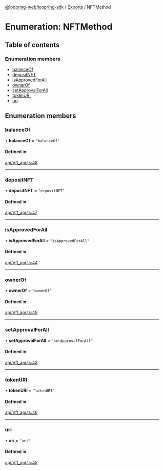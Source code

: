 [@loopring-web/loopring-sdk](../README.md) / [Exports](../modules.md) / NFTMethod

# Enumeration: NFTMethod

## Table of contents

### Enumeration members

- [balanceOf](NFTMethod.md#balanceof)
- [depositNFT](NFTMethod.md#depositnft)
- [isApprovedForAll](NFTMethod.md#isapprovedforall)
- [ownerOf](NFTMethod.md#ownerof)
- [setApprovalForAll](NFTMethod.md#setapprovalforall)
- [tokenURI](NFTMethod.md#tokenuri)
- [uri](NFTMethod.md#uri)

## Enumeration members

### balanceOf

• **balanceOf** = `"balanceOf"`

#### Defined in

[api/nft_api.ts:48](https://github.com/Loopring/loopring_sdk/blob/9d83b66/src/api/nft_api.ts#L48)

___

### depositNFT

• **depositNFT** = `"depositNFT"`

#### Defined in

[api/nft_api.ts:47](https://github.com/Loopring/loopring_sdk/blob/9d83b66/src/api/nft_api.ts#L47)

___

### isApprovedForAll

• **isApprovedForAll** = `"isApprovedForAll"`

#### Defined in

[api/nft_api.ts:44](https://github.com/Loopring/loopring_sdk/blob/9d83b66/src/api/nft_api.ts#L44)

___

### ownerOf

• **ownerOf** = `"ownerOf"`

#### Defined in

[api/nft_api.ts:49](https://github.com/Loopring/loopring_sdk/blob/9d83b66/src/api/nft_api.ts#L49)

___

### setApprovalForAll

• **setApprovalForAll** = `"setApprovalForAll"`

#### Defined in

[api/nft_api.ts:43](https://github.com/Loopring/loopring_sdk/blob/9d83b66/src/api/nft_api.ts#L43)

___

### tokenURI

• **tokenURI** = `"tokenURI"`

#### Defined in

[api/nft_api.ts:46](https://github.com/Loopring/loopring_sdk/blob/9d83b66/src/api/nft_api.ts#L46)

___

### uri

• **uri** = `"uri"`

#### Defined in

[api/nft_api.ts:45](https://github.com/Loopring/loopring_sdk/blob/9d83b66/src/api/nft_api.ts#L45)
